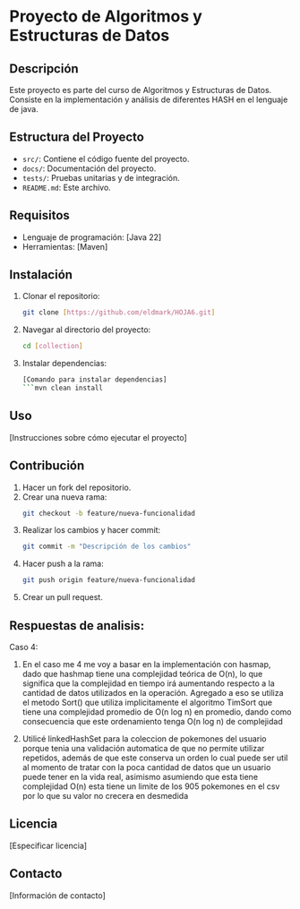 # Proyecto de Algoritmos y Estructuras de Datos

## Descripción
Este proyecto es parte del curso de Algoritmos y Estructuras de Datos. Consiste en la implementación y análisis de diferentes HASH en el lenguaje de java.

## Estructura del Proyecto
- `src/`: Contiene el código fuente del proyecto.
- `docs/`: Documentación del proyecto.
- `tests/`: Pruebas unitarias y de integración.
- `README.md`: Este archivo.

## Requisitos
- Lenguaje de programación: [Java 22]
- Herramientas: [Maven]

## Instalación
1. Clonar el repositorio:
    ```bash
    git clone [https://github.com/eldmark/HOJA6.git]
    ```
2. Navegar al directorio del proyecto:
    ```bash
    cd [collection]
    ```
3. Instalar dependencias:
    ```bash
    [Comando para instalar dependencias]
    ```mvn clean install

## Uso
[Instrucciones sobre cómo ejecutar el proyecto]

## Contribución
1. Hacer un fork del repositorio.
2. Crear una nueva rama:
    ```bash
    git checkout -b feature/nueva-funcionalidad
    ```
3. Realizar los cambios y hacer commit:
    ```bash
    git commit -m "Descripción de los cambios"
    ```
4. Hacer push a la rama:
    ```bash
    git push origin feature/nueva-funcionalidad
    ```
5. Crear un pull request.


## Respuestas de analisis:
Caso 4:
1. En el caso me 4 me voy a basar en la implementación con hasmap, dado que hashmap tiene una complejidad teórica de O(n), lo que significa
    que la complejidad en tiempo irá aumentando respecto a la cantidad de datos utilizados en la operación. Agregado a eso se utiliza el metodo Sort() que utiliza implicitamente el algoritmo TimSort que tiene una complejidad promedio de O(n log n) en promedio, dando como consecuencia que este ordenamiento tenga O(n log n) de complejidad

2. Utilicé linkedHashSet para la coleccion de pokemones del usuario porque tenia una validación automatica de que no permite utilizar repetidos, además de que este conserva un orden lo cual puede ser util al momento de tratar con la poca cantidad de datos que un usuario puede tener en la vida real, asimismo asumiendo que esta tiene complejidad O(n) esta tiene un limite de los 905 pokemones en el csv por lo que su valor no crecera en desmedida
## Licencia
[Especificar licencia]

## Contacto
[Información de contacto]
